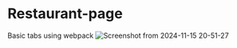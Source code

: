 
# Restaurant-page
Basic tabs using webpack
![Screenshot from 2024-11-15 20-51-27](https://github.com/user-attachments/assets/0c528a11-c688-41b7-b2bb-4624acf39047)
